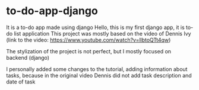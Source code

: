 # to-do-app-django
It is a to-do app made using django
Hello, this is my first django app, it is to-do list application
This project was mostly based on the video of Dennis Ivy (link to the video: https://www.youtube.com/watch?v=llbtoQTt4qw)

The stylization of the project is not perfect, but I mostly focused on backend (django)

I personally added some changes to the tutorial, adding information about tasks, because in the original video Dennis did not add task description and date of task
